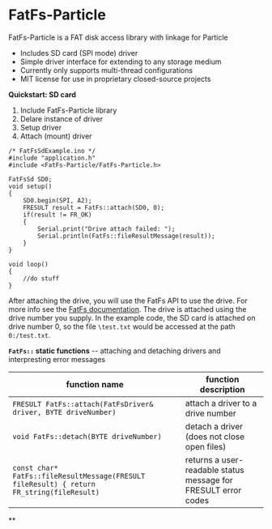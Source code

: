 # FatFs-Particle

FatFs-Particle is a FAT disk access library with linkage for Particle

  - Includes SD card (SPI mode) driver
  - Simple driver interface for extending to any storage medium
  - Currently only supports multi-thread configurations
  - MIT license for use in proprietary closed-source projects

**Quickstart: SD card**

1. Include FatFs-Particle library
2. Delare instance of driver
3. Setup driver
4. Attach (mount) driver

```
/* FatFsSdExample.ino */
#include "application.h"
#include <FatFs-Particle/FatFs-Particle.h>

FatFsSd SD0;
void setup() 
{
    SD0.begin(SPI, A2);
    FRESULT result = FatFs::attach(SD0, 0);
    if(result != FR_OK)
    {
        Serial.print("Drive attach failed: ");
        Serial.println(FatFs::fileResultMessage(result));
    }
}

void loop() 
{
    //do stuff
}
```

After attaching the drive, you will use the FatFs API to use the drive. For more info see the [FatFs documentation](http://elm-chan.org/fsw/ff/00index_e.html). The drive is attached using the drive number you supply. In the example code, the SD card is attached on drive number 0, so the file `\test.txt` would be accessed at the path `0:/test.txt`.

**`FatFs::` static functions** -- attaching and detaching drivers and interpresting error messages

| function name | function description |
| ------------- | -------------------- |
| `FRESULT FatFs::attach(FatFsDriver& driver, BYTE driveNumber)` | attach a driver to a drive number |
|`void FatFs::detach(BYTE driveNumber)`| detach a driver (does not close open files) |
|`const char* FatFs::fileResultMessage(FRESULT fileResult) { return FR_string(fileResult)`| returns a user-readable status message for FRESULT error codes

**
